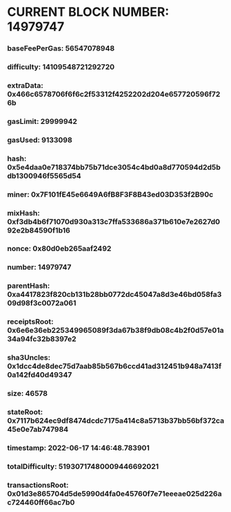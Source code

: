 # CURRENT BLOCK NUMBER: 14979747

### baseFeePerGas: 56547078948
### difficulty: 14109548721292720
### extraData: 0x466c6578706f6f6c2f53312f4252202d204e657720596f726b
### gasLimit: 29999942
### gasUsed: 9133098
### hash: 0x5e4daa0e718374bb75b71dce3054c4bd0a8d770594d2d5bdb1300946f5565d54
### miner: 0x7F101fE45e6649A6fB8F3F8B43ed03D353f2B90c
### mixHash: 0xf3db4b6f71070d930a313c7ffa533686a371b610e7e2627d092e2b84590f1b16
### nonce: 0x80d0eb265aaf2492
### number: 14979747
### parentHash: 0xa4417823f820cb131b28bb0772dc45047a8d3e46bd058fa309d98f3c0072a061
### receiptsRoot: 0x6e6e36eb225349965089f3da67b38f9db08c4b2f0d57e01a34a94fc32b8397e2
### sha3Uncles: 0x1dcc4de8dec75d7aab85b567b6ccd41ad312451b948a7413f0a142fd40d49347
### size: 46578
### stateRoot: 0x7117b624ec9df8474dcdc7175a414c8a5713b37bb56bf372ca45e0e7ab747984
### timestamp: 2022-06-17 14:46:48.783901
### totalDifficulty: 51930717480009446692021
### transactionsRoot: 0x01d3e865704d5de5990d4fa0e45760f7e71eeeae025d226ac724460ff66ac7b0
